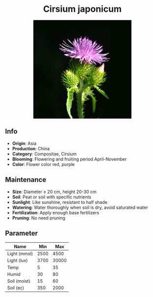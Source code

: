<h1 align='center'>Cirsium japonicum</h1>
<p align="center">
    <img 
        align='center'
        width='320'
        src="../images/cirsium japonicum.png" 
        alt='Cirsium japonicum' />
</p>

## Info

 - **Origin**: Asia
 - **Production**: China
 - **Category**: Compositae, Cirsium
 - **Blooming**: Flowering and fruiting period April-November
 - **Color**: Flower color red, purple

## Maintenance

 - **Size**: Diameter ≥ 20 cm, height 20-30 cm
 - **Soil**: Peat or soil with specific nutrients
 - **Sunlight**: Like sunshine, resistant to half shade
 - **Watering**: Water thoroughly when soil is dry, avoid saturated water
 - **Fertilization**: Apply enough base fertilizers
 - **Pruning**: No need pruning

## Parameter

| Name         | Min  | Max   |
|--------------|------|-------|
| Light (mmol) | 2500 | 4500  |
| Light (lux)  | 3700 | 30000 |
| Temp         | 5    | 35    |
| Humid        | 30   | 80    |
| Soil (moist) | 15   | 60    |
| Soil (ec)    | 350  | 2000  |